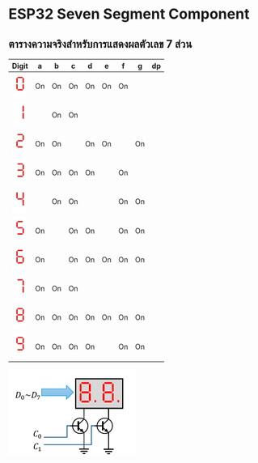 # ESP32 Seven Segment Component




## ตารางความจริงสำหรับการแสดงผลตัวเลข 7 ส่วน   


|             Digit              | a  | b  | c  | d  | e  | f  | g  | dp |
|--------------------------------|----|----|----|----|----|----|----|----|
| ![digit 0](./Slide/digit_0.png)| On | On | On | On | On | On |    |    |
| ![digit 1](./Slide/digit_1.png)|    | On | On |    |    |    |    |    |
| ![digit 2](./Slide/digit_2.png)| On | On |    | On | On |    | On |    |
| ![digit 3](./Slide/digit_3.png)| On | On | On | On |    | On |    |    |
| ![digit 4](./Slide/digit_4.png)|    | On | On |    |    | On | On |    |
| ![digit 5](./Slide/digit_5.png)| On |    | On | On |    | On | On |    |
| ![digit 6](./Slide/digit_6.png)| On |    | On | On | On | On | On |    |
| ![digit 7](./Slide/digit_7.png)| On | On | On |    |    |    |    |    |
| ![digit 8](./Slide/digit_8.png)| On | On | On | On | On | On | On |    |
| ![digit 9](./Slide/digit_9.png)| On | On | On | On |    | On | On |    |


<img src="./Slide/Circuit1.png" align="center" width="50%" >
